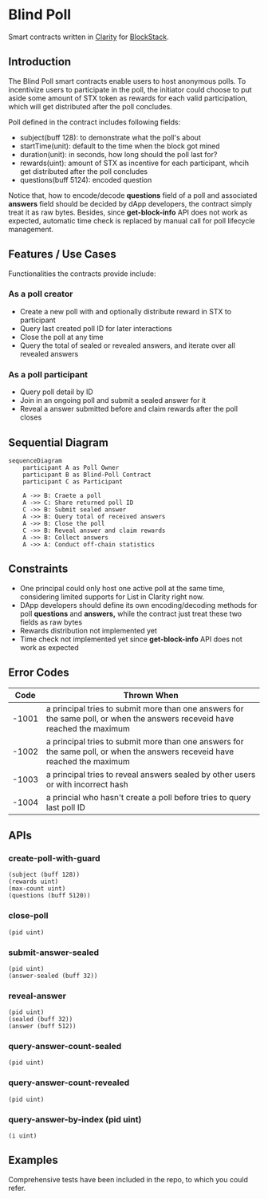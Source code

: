 # Blind Poll

Smart contracts written in [Clarity](https://docs.blockstack.org/core/smart/clarityref) for [BlockStack]((https://docs.blockstack.org)).

## Introduction

The Blind Poll smart contracts enable users to host anonymous polls. To incentivize users to participate in the poll, the initiator could choose to put aside some amount of STX token as rewards for each valid participation, which will get distributed after the poll concludes. 

Poll defined in the contract includes following fields:

- subject(buff 128): to demonstrate what the poll's about
- startTime(unit): default to the time when the block got mined
- duration(unit): in seconds, how long should the poll last for?
- rewards(uint): amount of STX as incentive for each participant, whcih get distributed after the poll concludes
- questions(buff 5124): encoded question

Notice that, how to encode/decode **questions** field of a poll and associated **answers** field should be decided by dApp developers, the contract simply treat it as raw bytes. Besides, since **get-block-info** API does not work as expected, automatic time check is replaced by manual call for poll lifecycle management.

## Features / Use Cases

Functionalities the contracts provide include:

### As a poll creator

- Create a new poll with and optionally distribute reward in STX to participant
- Query last created poll ID for later interactions
- Close the poll at any time
- Query the total of sealed or revealed answers, and iterate over all revealed answers

### As a poll participant

- Query poll detail by ID
- Join in an ongoing poll and submit a sealed answer for it
- Reveal a answer submitted before and claim rewards after the poll closes

## Sequential Diagram

```mermaid
sequenceDiagram
    participant A as Poll Owner
    participant B as Blind-Poll Contract
    participant C as Participant

    A ->> B: Craete a poll
    A ->> C: Share returned poll ID
    C ->> B: Submit sealed answer
    A ->> B: Query total of received answers
    A ->> B: Close the poll
    C ->> B: Reveal answer and claim rewards
    A ->> B: Collect answers
    A ->> A: Conduct off-chain statistics
```

## Constraints

- One principal could only host one active poll at the same time, considering limited supports for List in Clarity right now.
- DApp developers should define its own encoding/decoding methods for poll **questions** and **answers,** while the contract just treat these two fields as raw bytes
- Rewards distribution not implemented yet
- Time check not implemented yet since **get-block-info** API does not work as expected

## Error Codes

| Code  | Thrown When                                                                                                                |
| ----- | -------------------------------------------------------------------------------------------------------------------------- |
| -1001 | a principal tries to submit more than one answers for the same poll, or when the answers receveid have reached the maximum |
| -1002 | a principal tries to submit more than one answers for the same poll, or when the answers receveid have reached the maximum |
| -1003 | a principal tries to reveal answers sealed by other users or with incorrect hash                                           |
| -1004 | a princial who hasn't create a poll before tries to query last poll ID                                                     |

## APIs

### create-poll-with-guard

```
(subject (buff 128))
(rewards uint)
(max-count uint)
(questions (buff 5120))
```

### close-poll

```
(pid uint)
```

### submit-answer-sealed

```
(pid uint)
(answer-sealed (buff 32))
```

### reveal-answer

```
(pid uint)
(sealed (buff 32))
(answer (buff 512))
```

### query-answer-count-sealed

```
(pid uint)
```

### query-answer-count-revealed

```
(pid uint)
```

### query-answer-by-index (pid uint)

```
(i uint)
```

## Examples

Comprehensive tests have been included in the repo, to which you could refer.
